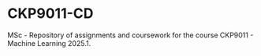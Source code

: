 # CKP9011-CD
MSc - Repository of assignments and coursework for the course CKP9011 - Machine Learning 2025.1.
